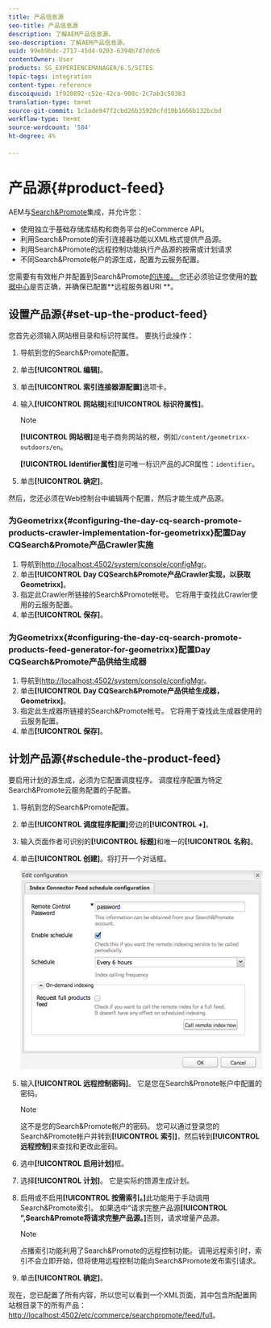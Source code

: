 ```yaml
---
title: 产品信息源
seo-title: 产品信息源
description: 了解AEM产品信息源。
seo-description: 了解AEM产品信息源。
uuid: 99eb9bdc-2717-45d4-9203-6394b7d7ddc6
contentOwner: User
products: SG_EXPERIENCEMANAGER/6.5/SITES
topic-tags: integration
content-type: reference
discoiquuid: 1f920892-c52e-42ca-900c-2c7ab3c503b3
translation-type: tm+mt
source-git-commit: 1c1ade947f2cbd26b35920cfd10b1666b132bcbd
workflow-type: tm+mt
source-wordcount: '584'
ht-degree: 4%

---
```



# 产品源{#product-feed}

AEM与[Search&amp;Promote](https://www.adobe.com/solutions/testing-targeting/searchandpromote.html)集成，并允许您：

* 使用独立于基础存储库结构和商务平台的eCommerce API。
* 利用Search&amp;Promote的索引连接器功能以XML格式提供产品源。
* 利用Search&amp;Promote的远程控制功能执行产品源的按需或计划请求
* 不同Search&amp;Promote帐户的源生成，配置为云服务配置。

您需要有有效帐户并配置到Search&amp;Promote[的连接。 ](/help/sites-administering/search-and-promote.md#configuring-the-connection-to-search-promote)您还必须验证您使用的[数据中心](/help/sites-administering/search-and-promote.md#configuring-the-data-center)是否正确，并确保已配置**远程服务器URI **。

## 设置产品源{#set-up-the-product-feed}

您首先必须输入网站根目录和标识符属性。 要执行此操作：

1. 导航到您的Search&amp;Promote配置。
1. 单击&#x200B;**[!UICONTROL 编辑]**。
1. 单击&#x200B;**[!UICONTROL 索引连接器源配置]**&#x200B;选项卡。
1. 输入&#x200B;**[!UICONTROL 网站根]**&#x200B;和&#x200B;**[!UICONTROL 标识符属性]**。

   >[!NOTE]
   >
   >**[!UICONTROL 网站根]**&#x200B;是电子商务网站的根，例如`/content/geometrixx-outdoors/en`。
   >
   >**[!UICONTROL Identifier属性]**&#x200B;是可唯一标识产品的JCR属性：`identifier`。

1. 单击&#x200B;**[!UICONTROL 确定]**。

然后，您还必须在Web控制台中编辑两个配置，然后才能生成产品源。

### 为Geometrixx{#configuring-the-day-cq-search-promote-products-crawler-implementation-for-geometrixx}配置Day CQSearch&amp;Promote产品Crawler实施

1. 导航到[http://localhost:4502/system/console/configMgr](http://localhost:4502/system/console/configMgr)。
1. 单击&#x200B;**[!UICONTROL Day CQSearch&amp;Promote产品Crawler实现，以获取Geometrixx]**。
1. 指定此Crawler所链接的Search&amp;Promote帐号。 它将用于查找此Crawler使用的云服务配置。
1. 单击&#x200B;**[!UICONTROL 保存]**。

### 为Geometrixx{#configuring-the-day-cq-search-promote-products-feed-generator-for-geometrixx}配置Day CQSearch&amp;Promote产品供给生成器

1. 导航到[http://localhost:4502/system/console/configMgr](http://localhost:4502/system/console/configMgr)。
1. 单击&#x200B;**[!UICONTROL Day CQSearch&amp;Promote产品供给生成器，Geometrixx]**。
1. 指定此生成器所链接的Search&amp;Promote帐号。 它将用于查找此生成器使用的云服务配置。
1. 单击&#x200B;**[!UICONTROL 保存]**。

## 计划产品源{#schedule-the-product-feed}

要启用计划的源生成，必须为它配置调度程序。
调度程序配置为特定Search&amp;Promote云服务配置的子配置。

1. 导航到您的Search&amp;Promote配置。
1. 单击&#x200B;**[!UICONTROL 调度程序配置]**&#x200B;旁边的&#x200B;**[!UICONTROL +]**。
1. 输入页面作者可识别的&#x200B;**[!UICONTROL 标题]**&#x200B;和唯一的&#x200B;**[!UICONTROL 名称]**。
1. 单击&#x200B;**[!UICONTROL 创建]**。将打开一个对话框。

   ![chlimage_1-108](assets/chlimage_1-108a.png)

1. 输入&#x200B;**[!UICONTROL 远程控制密码]**。 它是您在Search&amp;Pronote帐户中配置的密码。

   >[!NOTE]
   >
   >这不是您的Search&amp;Promote帐户的密码。 您可以通过登录您的Search&amp;Promote帐户并转到&#x200B;**[!UICONTROL 索引]**，然后转到&#x200B;**[!UICONTROL 远程控制]**&#x200B;来查找和更改此密码。

1. 选中&#x200B;**[!UICONTROL 启用计划]**&#x200B;框。
1. 选择&#x200B;**[!UICONTROL 计划]**。 它是实际的馈源生成计划。
1. 启用或不启用&#x200B;**[!UICONTROL 按需索引。]**&#x200B;此功能用于手动调用Search&amp;Promote索引。 如果选中“请求完整产品源&#x200B;**[!UICONTROL ”,Search&amp;Promote将请求完整产品源。]**&#x200B;否则，请求增量产品源。

   >[!NOTE]
   >
   >点播索引功能利用了Search&amp;Promote的远程控制功能。 调用远程索引时，索引不会立即开始，但将使用远程控制功能向Search&amp;Promote发布索引请求。

1. 单击&#x200B;**[!UICONTROL 确定]**。

现在，您已配置了所有内容，所以您可以看到一个XML页面，其中包含所配置网站根目录下的所有产品：[http://localhost:4502/etc/commerce/searchpromote/feed/full](http://localhost:4502/etc/commerce/searchpromote/feed/full)。
